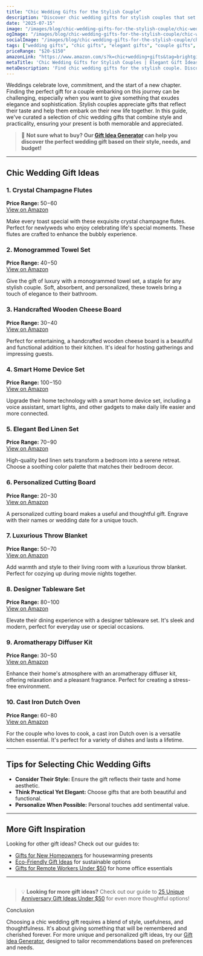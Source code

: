 ```yaml
---
title: "Chic Wedding Gifts for the Stylish Couple"
description: "Discover chic wedding gifts for stylish couples that set them up for life together—browse our elegant picks!"
date: "2025-07-15"
image: "/images/blog/chic-wedding-gifts-for-the-stylish-couple/chic-wedding-gifts-for-the-stylish-couple-banner.webp"
ogImage: "/images/blog/chic-wedding-gifts-for-the-stylish-couple/chic-wedding-gifts-for-the-stylish-couple-og.webp"
socialImage: "/images/blog/chic-wedding-gifts-for-the-stylish-couple/chic-wedding-gifts-for-the-stylish-couple-social.webp"
tags: ["wedding gifts", "chic gifts", "elegant gifts", "couple gifts", "home decor"]
priceRange: "$20-$150"
amazonLink: "https://www.amazon.com/s?k=chic+wedding+gifts&tag=brightgift-20"
metaTitle: 'Chic Wedding Gifts for Stylish Couples | Elegant Gift Ideas'
metaDescription: 'Find chic wedding gifts for the stylish couple. Discover elegant wedding gift ideas that combine sophistication with practicality for modern newlyweds.'
---
```


Weddings celebrate love, commitment, and the start of a new chapter. Finding the perfect gift for a couple embarking on this journey can be challenging, especially when you want to give something that exudes elegance and sophistication. Stylish couples appreciate gifts that reflect their taste and help them embark on their new life together. In this guide, we've curated a selection of chic wedding gifts that combine style and practicality, ensuring your present is both memorable and appreciated.

> 🎯 **Not sure what to buy? Our [Gift Idea Generator](https://bright-gift.com) can help you discover the perfect wedding gift based on their style, needs, and budget!**

---

## Chic Wedding Gift Ideas

### 1. Crystal Champagne Flutes
**Price Range:** $50-$60  
<a href="https://www.amazon.com/s?k=crystal+champagne+flutes&tag=bright-gift-20" class="amazon-link" target="_blank" rel="noopener">View on Amazon</a>

Make every toast special with these exquisite crystal champagne flutes. Perfect for newlyweds who enjoy celebrating life's special moments. These flutes are crafted to enhance the bubbly experience.

### 2. Monogrammed Towel Set
**Price Range:** $40-$50  
<a href="https://www.amazon.com/s?k=monogrammed+towel+set&tag=bright-gift-20" class="amazon-link" target="_blank" rel="noopener">View on Amazon</a>

Give the gift of luxury with a monogrammed towel set, a staple for any stylish couple. Soft, absorbent, and personalized, these towels bring a touch of elegance to their bathroom.

### 3. Handcrafted Wooden Cheese Board
**Price Range:** $30-$40  
<a href="https://www.amazon.com/s?k=handcrafted+wooden+cheese+board&tag=bright-gift-20" class="amazon-link" target="_blank" rel="noopener">View on Amazon</a>

Perfect for entertaining, a handcrafted wooden cheese board is a beautiful and functional addition to their kitchen. It's ideal for hosting gatherings and impressing guests.

### 4. Smart Home Device Set
**Price Range:** $100-$150  
<a href="https://www.amazon.com/s?k=smart+home+device+set&tag=bright-gift-20" class="amazon-link" target="_blank" rel="noopener">View on Amazon</a>

Upgrade their home technology with a smart home device set, including a voice assistant, smart lights, and other gadgets to make daily life easier and more connected.

### 5. Elegant Bed Linen Set
**Price Range:** $70-$90  
<a href="https://www.amazon.com/s?k=elegant+bed+linen+set&tag=bright-gift-20" class="amazon-link" target="_blank" rel="noopener">View on Amazon</a>

High-quality bed linen sets transform a bedroom into a serene retreat. Choose a soothing color palette that matches their bedroom decor.

### 6. Personalized Cutting Board
**Price Range:** $20-$30  
<a href="https://www.amazon.com/s?k=personalized+cutting+board&tag=bright-gift-20" class="amazon-link" target="_blank" rel="noopener">View on Amazon</a>

A personalized cutting board makes a useful and thoughtful gift. Engrave with their names or wedding date for a unique touch.

### 7. Luxurious Throw Blanket
**Price Range:** $50-$70  
<a href="https://www.amazon.com/s?k=luxurious+throw+blanket&tag=bright-gift-20" class="amazon-link" target="_blank" rel="noopener">View on Amazon</a>

Add warmth and style to their living room with a luxurious throw blanket. Perfect for cozying up during movie nights together.

### 8. Designer Tableware Set
**Price Range:** $80-$100  
<a href="https://www.amazon.com/s?k=designer+tableware+set&tag=bright-gift-20" class="amazon-link" target="_blank" rel="noopener">View on Amazon</a>

Elevate their dining experience with a designer tableware set. It's sleek and modern, perfect for everyday use or special occasions.

### 9. Aromatherapy Diffuser Kit
**Price Range:** $30-$50  
<a href="https://www.amazon.com/s?k=aromatherapy+diffuser+kit&tag=bright-gift-20" class="amazon-link" target="_blank" rel="noopener">View on Amazon</a>

Enhance their home's atmosphere with an aromatherapy diffuser kit, offering relaxation and a pleasant fragrance. Perfect for creating a stress-free environment.

### 10. Cast Iron Dutch Oven
**Price Range:** $60-$80  
<a href="https://www.amazon.com/s?k=cast+iron+dutch+oven&tag=bright-gift-20" class="amazon-link" target="_blank" rel="noopener">View on Amazon</a>

For the couple who loves to cook, a cast iron Dutch oven is a versatile kitchen essential. It's perfect for a variety of dishes and lasts a lifetime.

---

## Tips for Selecting Chic Wedding Gifts

- **Consider Their Style:** Ensure the gift reflects their taste and home aesthetic.
- **Think Practical Yet Elegant:** Choose gifts that are both beautiful and functional.
- **Personalize When Possible:** Personal touches add sentimental value.

---

## More Gift Inspiration

Looking for other gift ideas? Check out our guides to:
- [Gifts for New Homeowners](/blog/gifts-for-new-homeowners-2025) for housewarming presents
- [Eco-Friendly Gift Ideas](/blog/eco-friendly-gift-ideas-for-every-budget) for sustainable options
- [Gifts for Remote Workers Under $50](/blog/gifts-for-remote-workers-under-50) for home office essentials

---

## 

> 💡 **Looking for more gift ideas?** Check out our guide to [25 Unique Anniversary Gift Ideas Under $50](/blog/25-unique-anniversary-gift-ideas-under-50) for even more thoughtful options!

Conclusion

Choosing a chic wedding gift requires a blend of style, usefulness, and thoughtfulness. It's about giving something that will be remembered and cherished forever. For more unique and personalized gift ideas, try our [Gift Idea Generator](https://bright-gift.com), designed to tailor recommendations based on preferences and needs.